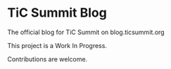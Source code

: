 # TiC Summit Blog

The official blog for TiC Summit on blog.ticsummit.org


This project is a Work In Progress.

Contributions are welcome.
